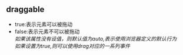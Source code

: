## draggable
- true:表示元素可以被拖动
- false:表示元素不可以被拖动<br/>
*如果该属性没有设值，则默认值为auto,表示使用浏览器定义的默认行为*<br>
*如果设置为true,则可以使用drag对应的一系列事件* 

